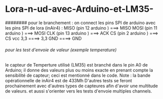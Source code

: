 # Lora-n-ud-avec-Arduino-et-LM35-
######## pour le branchement :
on connect les pins SPI  de arduino avec les pins SPI de lora (inAir4) :
MISO (pin 12 arduino ) ===> MISO 
MOSI (pin 11 arduino ) ===> MOSI 
CLK (pin 13 arduino ) ===> ACK
CS (pin 2 arduino ) ===> CS 
vcc 3,3 ====> 3,3 
GND ====> GND

###### pour les test d'envoie de valeur (exemple temperature)
le capteur de Temperture utilisé (LM35) est branché dans le pin A0 de Arduino; il donne des valeurs plus ou moins exacte en prenant compte la sensibilité de capteur; ceci est mentionné dans le code. 
Note : la bande opérationnelle de inAir4  est de 433Mh
D'autres tests se feront prochainement avec d'autres types de capteures afin d'avoir une multitude de valeurs. et aussi s'orienter vers les tests d'envoie multiples channels.
